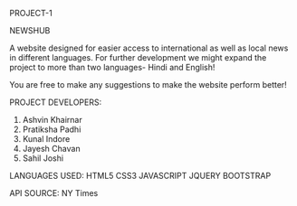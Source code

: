 PROJECT-1

NEWSHUB

A website designed for easier access to international as well as local news in different languages. For further development we might expand the project to more than two languages- Hindi and English!

You are free to make any suggestions to make the website perform better!

PROJECT DEVELOPERS:
1. Ashvin Khairnar
2. Pratiksha Padhi
3. Kunal Indore
4. Jayesh Chavan
5. Sahil Joshi


LANGUAGES USED:
HTML5
CSS3
JAVASCRIPT
JQUERY
BOOTSTRAP

API SOURCE:
NY Times
